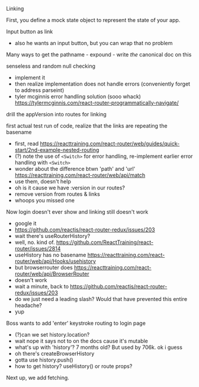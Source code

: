 Linking

First, you define a mock state object to represent the state of your app.



Input button as link
  - also he wants an input button, but you can wrap that no problem

Many ways to get the pathname - expound - write _the_ canonical doc on this

senseless and random null checking
  - implement it
  - then realize implementation does not handle errors (conveniently forget to address parseint)
  - tyler mcginnis error handling solution (sooo whack) https://tylermcginnis.com/react-router-programmatically-navigate/

drill the appVersion into routes for linking

first actual test run of code, realize that the links are repeating the basename
  - first, read https://reacttraining.com/react-router/web/guides/quick-start/2nd-example-nested-routing
  - (?) note the use of `<Switch>` for error handling, re-implement earlier error handling with `<Switch>`
  - wonder about the difference btwn 'path' and 'url' https://reacttraining.com/react-router/web/api/match
  - use them, doesn't help
  - oh is it cause we have :version in our routes?
  - remove version from routes & links
  - whoops you missed one

Now login doesn't ever show and linking still doesn't work
  - google it
  - https://github.com/reactjs/react-router-redux/issues/203
  - wait there's useRouterHistory?
  - well, no. kind of. https://github.com/ReactTraining/react-router/issues/2814
  - useHistory has no basename https://reacttraining.com/react-router/web/api/Hooks/usehistory
  - but browserrouter does https://reacttraining.com/react-router/web/api/BrowserRouter
  - doesn't work
  - wait a minute, back to https://github.com/reactjs/react-router-redux/issues/203
  - do we just need a leading slash? Would that have prevented this entire headache?
  - yup

Boss wants to add 'enter' keystroke routing to login page
  - (?)can we set history.location?
  - wait nope it says not to on the docs cause it's mutable
  - what's up with 'history'? 7 months old? But used by 706k. ok i guess
  - oh there's createBrowserHistory
  - gotta use history.push()
  - how to get history? useHistory() or route props?

Next up, we add fetching.